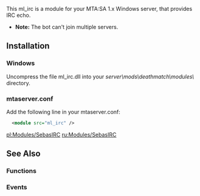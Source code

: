 This ml\_irc is a module for your MTA:SA 1.x Windows server, that provides IRC echo.

-   **Note:** The bot can't join multiple servers.

Installation
------------

### Windows

Uncompress the file ml\_irc.dll into your *server\\mods\\deathmatch\\modules\\* directory.

### mtaserver.conf

Add the following line in your mtaserver.conf:

``` xml
  <module src="ml_irc" />
```

[pl:Modules/SebasIRC](/pl:Modules/SebasIRC.md "wikilink") [ru:Modules/SebasIRC](/ru:Modules/SebasIRC.md "wikilink")

See Also
--------

### Functions

### Events

